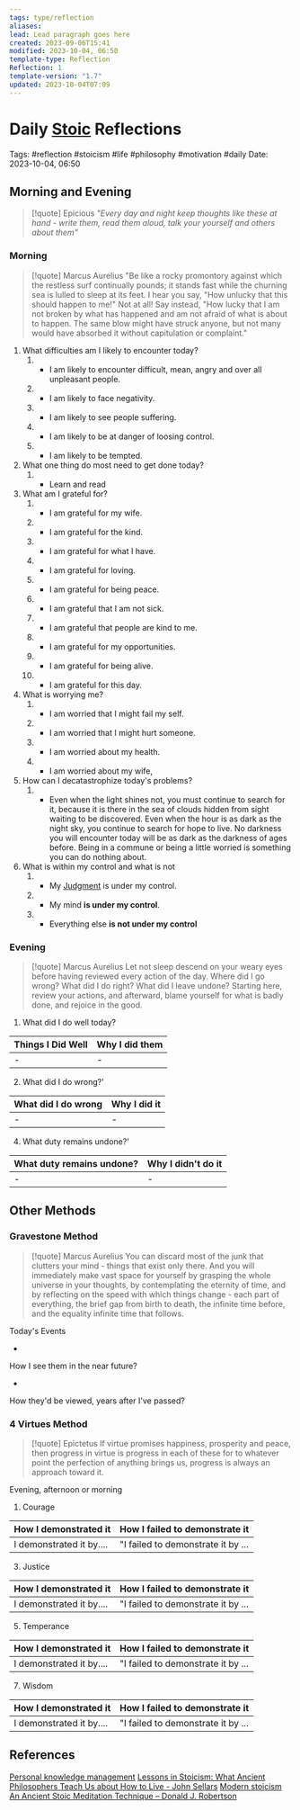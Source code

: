 ```yaml
---
tags: type/reflection
aliases: 
lead: Lead paragraph goes here
created: 2023-09-06T15:41
modified: 2023-10-04, 06:50
template-type: Reflection
Reflection: 1
template-version: "1.7"
updated: 2023-10-04T07:09
---
```



# Daily [Stoic](../SLIP-BOX/Stoicism.md) Reflections

Tags:  #reflection #stoicism #life #philosophy #motivation #daily 
Date: 2023-10-04, 06:50

## Morning and Evening

> [!quote] Epicious 
> _"Every day and night keep thoughts like these at hand - write them, read them aloud, talk your yourself and others about them"_

### Morning

> [!quote] Marcus Aurelius
> "Be like a rocky promontory against which the restless surf continually pounds; it stands fast while the churning sea is lulled to sleep at its feet. I hear you say, "How unlucky that this should happen to me!" Not at all! Say instead, "How lucky that I am not broken by what has happened and am not afraid of what is about to happen. The same blow might have struck anyone, but not many would have absorbed it without capitulation or complaint."

1. What difficulties am I likely to encounter today?
	1. - I am likely to encounter difficult, mean, angry and over all unpleasant people.
	2. - I am likely to face negativity.
	3. - I am likely to see people suffering.
	4. - I am likely to be at danger of loosing control.
	5. - I am likely to be tempted. 
2. What one thing do most need to get done today?
	1. - Learn and read 
3. What am I grateful for?
	1. - I am grateful for my wife.
	2. - I am grateful for the kind.
	3. - I am grateful for what I have.
	4. - I am grateful for loving.
	5. - I am grateful for being peace. 
	6. - I am grateful that I am not sick.
	7. - I am grateful that people are kind to me.
	8. - I am grateful for my opportunities. 
	9. - I am grateful for being alive.
	10. - I am grateful for this day.
4. What is worrying me?
	1. - I am worried that I might fail my self.
	2. - I am worried that I might hurt someone.
	3. - I am worried about my health.
	4. - I am worried about my wife,
5. How can I decatastrophize today's problems?
	1. - Even when the light shines not, you must continue to search for it, because it is there in the sea of clouds hidden from sight waiting to be discovered. Even when the hour is as dark as the night sky, you continue to search for hope to live. No darkness you will encounter today will be as dark as the darkness of ages before. Being in a commune or being a little worried is something you can do nothing about.
6. What is within my control and what is not
	1. - My [Judgment](../SLIP-BOX/Control%20Over%20Judgment.md) is under my control.
	2. - My mind **is under my control**.
	3. - Everything else **is not under my control**

### Evening

> [!quote] Marcus Aurelius
> Let not sleep descend on your weary eyes before having reviewed every action of the day. Where did I go wrong? What did I do right? What did I leave undone? Starting here, review your actions, and afterward, blame yourself for what is badly done, and rejoice in the good.

1. What did I do well today?

| Things I Did Well | Why I did them |
| ------------------- | ---------------- |
| -                 | -              |

2. What did I do wrong?' 

| What did I do wrong | Why I did it |
| ------------------- | ---------------- |
| -                 | -              |

4. What duty remains undone?'

| What duty remains undone? | Why I didn't do it |
| ------------------- | ---------------- |
| -                 | -              |

## Other Methods

### Gravestone Method

> [!quote] Marcus Aurelius
> You can discard most of the junk that clutters your mind - things that exist only there. And you will immediately make vast space for yourself by grasping the whole universe in your thoughts, by contemplating the eternity of time, and by reflecting on the speed with which things change - each part of everything, the brief gap from birth to death, the infinite time before, and the equality infinite time that follows. 

Today's Events 

-

How I see them in the near future? 

-

How they'd be viewed, years after I've passed?

### 4 Virtues Method

> [!quote] Epictetus 
> If virtue promises happiness, prosperity and peace, then progress in virtue is progress in each of these for to whatever point the perfection of anything brings us, progress is always an approach toward it.

Evening, afternoon or morning

1. Courage 

| How I demonstrated it  | How I failed to demonstrate it |
| ------------------- | ---------------- |
| I demonstrated it by....                 | "I failed to demonstrate it by ...              |

3. Justice

| How I demonstrated it  | How I failed to demonstrate it |
| ------------------- | ---------------- |
| I demonstrated it by....                 | "I failed to demonstrate it by ...             

5. Temperance

| How I demonstrated it  | How I failed to demonstrate it |
| ------------------- | ---------------- |
| I demonstrated it by....                 | "I failed to demonstrate it by ...             

7. Wisdom

| How I demonstrated it  | How I failed to demonstrate it |
| ------------------- | ---------------- |
| I demonstrated it by....                 | "I failed to demonstrate it by ...             

## References

[Personal knowledge management](Personal%20knowledge%20management.md)
[Lessons in Stoicism: What Ancient Philosophers Teach Us about How to Live - John Sellars](https://books.google.cz/books/about/Lessons_in_Stoicism.html?id=ky84zQEACAAJ&redir_esc=y)
[Modern stoicism](https://modernstoicism.com/)
[An Ancient Stoic Meditation Technique – Donald J. Robertson](https://donaldrobertson.name/2017/03/22/an-ancient-stoic-meditation-technique/)


